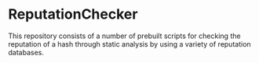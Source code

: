 # ReputationChecker
This repository consists of a number of prebuilt scripts for checking the reputation of a hash through static analysis by using a variety of reputation databases. 

